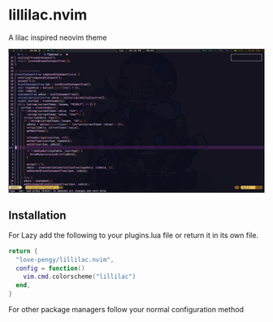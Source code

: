 # lillilac.nvim

A lilac inspired neovim theme

![Demo](./assets/demo.png)

## Installation

For Lazy add the following to your plugins.lua file or return it in its own file. 

```lua
return {
  "love-pengy/lillilac.nvim",
  config = function()
    vim.cmd.colorscheme("lillilac")
  end,
}

```

For other package managers follow your normal configuration method
